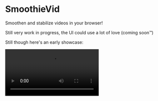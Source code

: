 # SmoothieVid
Smoothen and stabilize videos in your browser!

Still very work in progress, the UI could use a lot of love (coming soon™️)

Still though here's an early showcase:

<video src="https://cdn.discordapp.com/attachments/763858663583776778/1012070264714055720/temp.mp4"></video>
